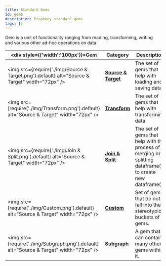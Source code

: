 ```yaml
---
title: Standard Gems
id: gems
description: Prophecy standard gems
tags: []
---
```


Gem is a unit of functionality ranging from reading, transforming, writing and various other ad-hoc operations on data

<div class="gems-table">

| <div style={{'width':'100px'}}>Gem</div>                                                      | Category                                                   | Description                                                                                                |
| --------------------------------------------------------------------------------------------- | ---------------------------------------------------------- | ---------------------------------------------------------------------------------------------------------- |
| <img src={require('./img/Source & Target.png').default} alt="Source & Target" width="72px" /> | [**Source & Target**](/low-code-spark/gems/source-target/) | The set of gems that help with loading and saving data.                                                    |
| <img src={require('./img/Transform.png').default} alt="Source & Target" width="72px" />       | [**Transform**](/low-code-spark/gems/transform/)           | The set of gems that help with transforming data.                                                          |
| <img src={require('./img/Join & Split.png').default} alt="Source & Target" width="72px" />    | [**Join & Split**](/low-code-spark/gems/join-split/)       | The set of gems that help with the process of merging or splitting dataframe(s) to create new dataframe(s) |
| <img src={require('./img/Custom.png').default} alt="Source & Target" width="72px" />          | [**Custom**](/low-code-spark/gems/custom/)                 | Set of gems that do not fall into the stereotypical buckets of gems.                                       |
| <img src={require('./img/Subgraph.png').default} alt="Source & Target" width="72px" />        | [**Subgraph**](/low-code-spark/gems/subgraph/)             | A gem that can contain many other gems within it.                                                          |

</div>
